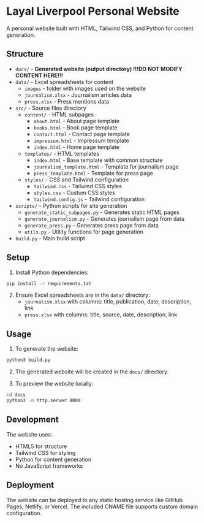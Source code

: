 # Layal Liverpool Personal Website

A personal website built with HTML, Tailwind CSS, and Python for content generation.

## Structure
- `docs/` - **Generated website (output directory) !!!DO NOT MODIFY CONTENT HERE!!!**
- `data/` - Excel spreadsheets for content
  - `images` - folder with images used on the website
  - `journalism.xlsx` - Journalism articles data
  - `press.xlsx` - Press mentions data
- `src/` - Source files directory
  - `content/` - HTML subpages
    - `about.html` - About page template
    - `books.html` - Book page template
    - `contact.html` - Contact page template
    - `impressum.html` - Impressum template
    - `index.html` - Home page template
  - `templates/` - HTML templates
    - `index.html` - Base template with common structure
    - `journalism_template.html` - Template for journalism page
    - `press_template.html` - Template for press page
  - `styles/` - CSS and Tailwind configuration
    - `tailwind.css` - Tailwind CSS styles
    - `styles.css` - Custom CSS styles
    - `tailwind.config.js` - Tailwind configuration
- `scripts/` - Python scripts for site generation
  - `generate_static_subpages.py` - Generates static HTML pages
  - `generate_journalism.py` - Generates journalism page from data
  - `generate_press.py` - Generates press page from data
  - `utils.py` - Utility functions for page generation
- `build.py` - Main build script

## Setup

1. Install Python dependencies:
```bash
pip install -r requirements.txt
```

2. Ensure Excel spreadsheets are in the `data/` directory:
   - `journalism.xlsx` with columns: title, publication, date, description, link
   - `press.xlsx` with columns: title, source, date, description, link

## Usage

1. To generate the website:
```bash
python3 build.py
```

2. The generated website will be created in the `docs/` directory.

3. To preview the website locally:
```bash
cd docs
python3 -m http.server 8000
```

## Development

The website uses:
- HTML5 for structure
- Tailwind CSS for styling
- Python for content generation
- No JavaScript frameworks

## Deployment

The website can be deployed to any static hosting service like GitHub Pages, Netlify, or Vercel.
The included CNAME file supports custom domain configuration. 